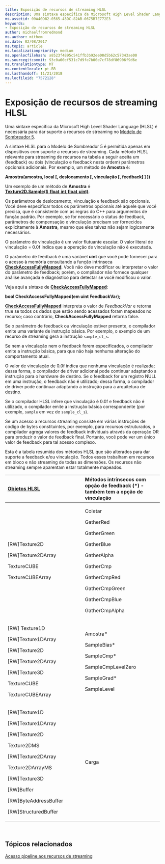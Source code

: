 ```yaml
---
title: Exposição de recursos de streaming HLSL
description: Uma sintaxe específica da Microsoft High Level Shader Language (HLSL) é necessária para dar suporte a recursos de streaming no Modelo de Sombreador 5.
ms.assetid: 00A40D82-0565-43DC-82AB-0675B7E772E3
keywords:
- Exposição de recursos de streaming HLSL
author: michaelfromredmond
ms.author: mithom
ms.date: 02/08/2017
ms.topic: article
ms.localizationpriority: medium
ms.openlocfilehash: a8523f4895c541ffb3b92ee00d5b62c57343ae00
ms.sourcegitcommit: 93c0a60cf531c7d9fe7b00e7cf78df86906f9d6e
ms.translationtype: MT
ms.contentlocale: pt-BR
ms.lasthandoff: 11/21/2018
ms.locfileid: "7572128"
---
```

# <a name="hlsl-streaming-resources-exposure"></a>Exposição de recursos de streaming HLSL


Uma sintaxe específica da Microsoft High Level Shader Language (HLSL) é necessária para dar suporte a recursos de streaming no [Modelo de Sombreador 5](https://msdn.microsoft.com/library/windows/desktop/ff471356).

A sintaxe HLSL para o Modelo de Sombreador 5 é permitida apenas em dispositivos com suporte a recursos de streaming. Cada método HLSL relevante para streaming de recursos na tabela a seguir aceita um (feedback) ou dois (vinculação e feedback nesta ordem) parâmetros opcionais adicionais. Por exemplo, um método de **Amostra** é:

**Amostra(amostra, local \[, deslocamento \[, vinculação \[, feedback\] \] \])**

Um exemplo de um método de **Amostra** é [**Texture2D.Sample(S,float,int,float,uint)**](https://msdn.microsoft.com/library/windows/desktop/dn393787).

Os parâmetros de deslocamento, vinculação e feedback são opcionais. Você deve especificar todos os parâmetros opcionais até aquele que você precisa, que é consistente com as regras do C++ para argumentos de função padrão. Por exemplo, se for necessário o status de feedback, parâmetros de compensação e vinculação precisam ser fornecidos explicitamente à **Amostra**, mesmo que eles talvez não sejam logicamente necessários.

O parâmetro de vinculação é um valor flutuante escalar. O valor literal de vinculação = 0.0f indica que a operação de vinculação não é executada.

O parâmetro de feedback é uma variável **uint** que você pode fornecer para o acesso à memória consultando a função intrínseca [**CheckAccessFullyMapped**](https://msdn.microsoft.com/library/windows/desktop/dn292083). Você não deve modificar ou interpretar o valor do parâmetro de feedback; porém, o compilador não fornece qualquer análise avançada e diagnóstico para detectar se você modificou o valor.

Veja aqui a sintaxe de [**CheckAccessFullyMapped**](https://msdn.microsoft.com/library/windows/desktop/dn292083):

**bool CheckAccessFullyMapped(em uint FeedbackVar);**

[**CheckAccessFullyMapped**](https://msdn.microsoft.com/library/windows/desktop/dn292083) interpreta o valor de *FeedbackVar* e retorna true se todos os dados que estão sendo acessados foram mapeados no recurso; caso contrário, **CheckAccessFullyMapped** retorna false.

Se o parâmetro de feedback ou vinculação estiver presente, o compilador emite uma variante de instrução básica. Por exemplo, o exemplo de um recurso de streaming gera a instrução `sample_cl_s`.

Se nem a vinculação nem o feedback forem especificados, o compilador emite a instrução básica, para que não haja nenhuma alteração do comportamento atual.

O valor de vinculação de 0.0f indica que nenhuma vinculação é realizada; dessa forma, o compilador de driver adicional pode continuar adaptando a instrução para o hardware de destino. Se o feedback for um registro NULL em uma instrução, o feedback não é utilizado; dessa forma, o compilador de driver pode continuar adaptando a instrução para a arquitetura de destino.

Se o compilador HLSL infere que vinculação é 0.0f e feedback não é utilizado, o compilador emite a instrução básica correspondente (por exemplo, `sample` em vez de `sample_cl_s`).

Se um acesso a recursos streaming consiste em várias instruções de código de bytes constituintes, por exemplo, para recursos estruturados, o compilador agrega valores de feedback individuais através da operação OR para produzir o valor de feedback final. Portanto, você pode ver um único valor de feedback para tal acesso complexo.

Esta é a tabela resumida dos métodos HLSL que são alterados para dar suporte a feedback e/ou vinculação. Todos esses trabalham em recursos em bloco e não streaming de todas as dimensões. Os recursos não streaming sempre aparentam estar totalmente mapeados.

<table>
<colgroup>
<col width="50%" />
<col width="50%" />
</colgroup>
<thead>
<tr class="header">
<th align="left"><a href="https://msdn.microsoft.com/library/windows/desktop/ff471359">Objetos HLSL</a> </th>
<th align="left">Métodos intrínsecos com opção de feedback (*) - também tem a opção de vinculação</th>
</tr>
</thead>
<tbody>
<tr class="odd">
<td align="left"><p>[RW]Texture2D</p>
<p>[RW]Texture2DArray</p>
<p>TextureCUBE</p>
<p>TextureCUBEArray</p></td>
<td align="left"><p>Coletar</p>
<p>GatherRed</p>
<p>GatherGreen</p>
<p>GatherBlue</p>
<p>GatherAlpha</p>
<p>GatherCmp</p>
<p>GatherCmpRed</p>
<p>GatherCmpGreen</p>
<p>GatherCmpBlue</p>
<p>GatherCmpAlpha</p></td>
</tr>
<tr class="even">
<td align="left"><p>[RW] Texture1D</p>
<p>[RW]Texture1DArray</p>
<p>[RW]Texture2D</p>
<p>[RW]Texture2DArray</p>
<p>[RW]Texture3D</p>
<p>TextureCUBE</p>
<p>TextureCUBEArray</p></td>
<td align="left"><p>Amostra*</p>
<p>SampleBias*</p>
<p>SampleCmp*</p>
<p>SampleCmpLevelZero</p>
<p>SampleGrad*</p>
<p>SampleLevel</p></td>
</tr>
<tr class="odd">
<td align="left"><p>[RW]Texture1D</p>
<p>[RW]Texture1DArray</p>
<p>[RW]Texture2D</p>
<p>Texture2DMS</p>
<p>[RW]Texture2DArray</p>
<p>Texture2DArrayMS</p>
<p>[RW]Texture3D</p>
<p>[RW]Buffer</p>
<p>[RW]ByteAddressBuffer</p>
<p>[RW]StructuredBuffer</p></td>
<td align="left">Carga</td>
</tr>
</tbody>
</table>

 

## <a name="span-idrelated-topicsspanrelated-topics"></a><span id="related-topics"></span>Tópicos relacionados


[Acesso pipeline aos recursos de streaming](pipeline-access-to-streaming-resources.md)

 

 




